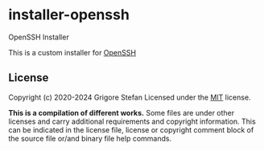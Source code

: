 # installer-openssh
OpenSSH Installer

This is a custom installer for [OpenSSH](https://github.com/PowerShell/openssh-portable)

## License

Copyright (c) 2020-2024 Grigore Stefan
Licensed under the [MIT](LICENSE) license.

**This is a compilation of different works.**
Some files are under other licenses and carry additional requirements and copyright information.
This can be indicated in the license file, license or copyright comment block of the source file or/and binary file help commands.

